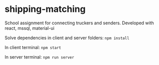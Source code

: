 # shipping-matching
School assignment for connecting truckers and senders. Developed with react, mssql, material-ui

Solve dependencies in client and server folders: 
`npm install`

In client terminal:
`npm start`
  
In server terminal:
`npm run server`
